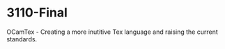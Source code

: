 # 3110-Final
OCamTex - Creating a more inutitive Tex language and raising the current standards.
          
